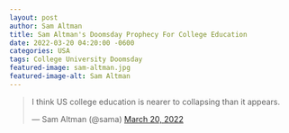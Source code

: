 ```yaml
---
layout: post
author: Sam Altman 
title: Sam Altman's Doomsday Prophecy For College Education 
date: 2022-03-20 04:20:00 -0600
categories: USA 
tags: College University Doomsday 
featured-image: sam-altman.jpg
featured-image-alt: Sam Altman 
---
```


<blockquote class="twitter-tweet"><p lang="en" dir="ltr">I think US college education is nearer to collapsing than it appears.</p>&mdash; Sam Altman (@sama) <a href="https://twitter.com/sama/status/1505597901011005442?ref_src=twsrc%5Etfw">March 20, 2022</a></blockquote> <script async src="https://platform.twitter.com/widgets.js" charset="utf-8"></script>

<a href="http://github.com/tblobaum" data-iframely-url></a>
